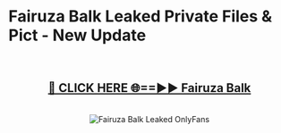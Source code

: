 # Fairuza Balk Leaked Private Files & Pict - New Update
<br>
<div align="center">
<h2><a href="https://mediafilles.blogspot.com/?title=Fairuza_Balk" rel="nofollow">🔴 CLICK HERE 🌐==►► Fairuza Balk</a></h2>
<br>
<a href="https://mediafilles.blogspot.com/?title=Fairuza_Balk" rel="nofollow" data-target="animated-image.originalLink"><img src="https://i.ibb.co.com/WyWwxjT/player-gif2.gif" alt="Fairuza Balk Leaked OnlyFans" style="max-width: 100%; display: inline-block;" data-target="animated-image.originalImage"></a>
</div>
<br>